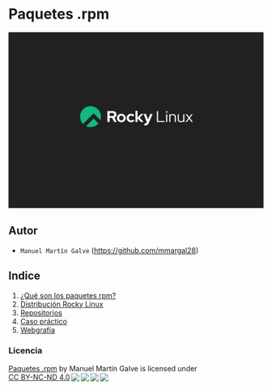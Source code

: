 # Paquetes .rpm
![rocky](/img/Portada.png)
## Autor
- `Manuel Martín Galve` (https://github.com/mmargal28)
## Indice
1. [¿Qué son los paquetes rpm?](/Documentos/introduccion.md)
2. [Distribución Rocky Linux](/Documentos/distribucion.md)
3. [Repositorios](/Documentos/repositorios.md)
4. [Caso práctico](/Documentos/practica.md)
5. [Webgrafía](/Documentos/web.md)
### Licencia
<p xmlns:cc="http://creativecommons.org/ns#" xmlns:dct="http://purl.org/dc/terms/"><a property="dct:title" rel="cc:attributionURL" href="https://github.com/mmargal28/paquetesrpm">Paquetes .rpm</a> by <span property="cc:attributionName"> Manuel Martín Galve</span> is licensed under <a href="http://creativecommons.org/licenses/by-nc-nd/4.0/?ref=chooser-v1" target="_blank" rel="license noopener noreferrer" style="display:inline-block;">CC BY-NC-ND 4.0<img style="height:22px!important;margin-left:3px;vertical-align:text-bottom;" src="https://mirrors.creativecommons.org/presskit/icons/cc.svg?ref=chooser-v1"><img style="height:22px!important;margin-left:3px;vertical-align:text-bottom;" src="https://mirrors.creativecommons.org/presskit/icons/by.svg?ref=chooser-v1"><img style="height:22px!important;margin-left:3px;vertical-align:text-bottom;" src="https://mirrors.creativecommons.org/presskit/icons/nc.svg?ref=chooser-v1"><img style="height:22px!important;margin-left:3px;vertical-align:text-bottom;" src="https://mirrors.creativecommons.org/presskit/icons/nd.svg?ref=chooser-v1"></a></p>
